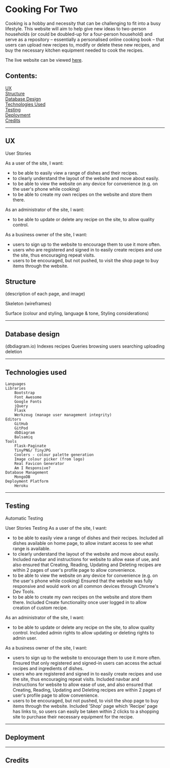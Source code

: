 # Cooking For Two

Cooking is a hobby and necessity that can be challenging to fit into a busy lifestyle.  This website will aim to help give new ideas to two-person households (or could be doubled-up for a four-person household) and serve as a repository – essentially a personalised online cooking book – that users can upload new recipes to, modify or delete these new recipes, and buy the necessary kitchen equipment needed to cook the recipes.

The live website can be viewed [here](https://cooking-for-two.herokuapp.com/).

## Contents:
[UX](#ux)<br>
[Structure](#structure)<br>
[Database Design](#database-design)<br>
[Technologies Used](#technologies-used)<br>
[Testing](#testing)<br>
[Deployment](#deployment)<br>
[Credits](#credits)

-----

## UX
User Stories

As a user of the site, I want:
- to be able to easily view a range of dishes and their recipes.
- to clearly understand the layout of the website and move about easily.
- to be able to view the website on any device for convenience (e.g. on the user's phone while cooking)
- to be able to create my own recipes on the website and store them there.

As an administrator of the site, I want:
- to be able to update or delete any recipe on the site, to allow quality control.

As a business owner of the site, I want:
- users to sign up to the website to encourage them to use it more often.
- users who are registered and signed in to easily create recipes and use the site, thus encouraging repeat visits.
- users to be encouraged, but not pushed, to visit the shop page to buy items through the website.

## Structure
(description of each page, and image)

Skeleton (wireframes)

Surface (colour and styling, language & tone, Styling considerations)

-----

## Database design
(dbdiagram.io)
    Indexes
        recipes
    Queries
        browsing
        users
        searching
        uploading
        deletion

-----

## Technologies used
    Languages
    Libraries
        Bootstrap
        Font Awesome
        Google Fonts
        jQuery
        Flask
        Werkzeug (manage user management integrity)
    Editors
        GitHub
        GitPod
        dbDiagram
        Balsamiq
    Tools
        Flask-Paginate
        TinyPNG/ TinyJPG
        Coolers - colour palette generation
        Image colour picker (from logo)
        Real Favicon Generator
        Am I Responsive?
    Database Management
        MongoDB
    Deployment Platform
        Heroku

-----

## Testing

Automatic Testing

User Stories Testing
As a user of the site, I want:
- to be able to easily view a range of dishes and their recipes.
    Included all dishes available on home page, to allow instant access to see what range is available.
- to clearly understand the layout of the website and move about easily.
    Included navbar and instructions for website to allow ease of use, and also ensured that Creating, Reading, Updating and Deleting recipes are within 2 pages of user's profile page to allow convenience.
- to be able to view the website on any device for convenience (e.g. on the user's phone while cooking)
    Ensured that the website was fully responsive and would work on all common devices through Chrome's Dev Tools.
- to be able to create my own recipes on the website and store them there.
    Included Create functionality once user logged in to allow creation of custom recipe.

As an administrator of the site, I want:
- to be able to update or delete any recipe on the site, to allow quality control.
    Included admin rights to allow updating or deleting rights to admin user.

As a business owner of the site, I want:
- users to sign up to the website to encourage them to use it more often.
    Ensured that only registered and signed-in users can access the actual recipes and ingredients of dishes.
- users who are registered and signed in to easily create recipes and use the site, thus encouraging repeat visits.
    Included navbar and instructions for website to allow ease of use, and also ensured that Creating, Reading, Updating and Deleting recipes are within 2 pages of user's profile page to allow convenience.
- users to be encouraged, but not pushed, to visit the shop page to buy items through the website.
    Included 'Shop' page which 'Recipe' page has links to, so users can easily be taken within 2 clicks to a shopping site to purchase their necessary equipment for the recipe.

-----

## Deployment

-----

## Credits